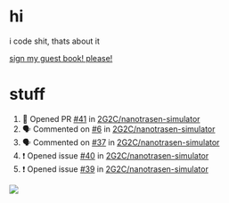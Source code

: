# hi
i code shit, thats about it

[sign my guest book! please!](https://github.com/Just-a-Unity-Dev/Just-a-Unity-Dev/issues/new?&body=Sign%20my%20guest%20book%20by%20placing%20your%20name%20in%20the%20title,%20how%27d%20you%20get%20to%20this%20page%20and%20why?%20Don%27t%20forget%20you%20have%20an%20entire%20notebook%20in%20your%20hands!)


# stuff
<!--START_SECTION:activity-->
1. 💪 Opened PR [#41](https://github.com/2G2C/nanotrasen-simulator/pull/41) in [2G2C/nanotrasen-simulator](https://github.com/2G2C/nanotrasen-simulator)
2. 🗣 Commented on [#6](https://github.com/2G2C/nanotrasen-simulator/issues/6) in [2G2C/nanotrasen-simulator](https://github.com/2G2C/nanotrasen-simulator)
3. 🗣 Commented on [#37](https://github.com/2G2C/nanotrasen-simulator/issues/37) in [2G2C/nanotrasen-simulator](https://github.com/2G2C/nanotrasen-simulator)
4. ❗️ Opened issue [#40](https://github.com/2G2C/nanotrasen-simulator/issues/40) in [2G2C/nanotrasen-simulator](https://github.com/2G2C/nanotrasen-simulator)
5. ❗️ Opened issue [#39](https://github.com/2G2C/nanotrasen-simulator/issues/39) in [2G2C/nanotrasen-simulator](https://github.com/2G2C/nanotrasen-simulator)
<!--END_SECTION:activity-->

![](https://github-profile-summary-cards.vercel.app/api/cards/profile-details?username=Just-a-Unity-Dev&theme=solarized_dark)
